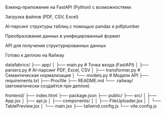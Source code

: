 Бэкенд-приложение на FastAPI (Python) с возможностями:

Загрузка файлов (PDF, CSV, Excel)

AI-парсинг структуры таблиц с помощью pandas и pdfplumber

Преобразование данных в унифицированный формат

API для получения структурированных данных

Готово к деплою на Railway

datafabricx/
├── app/
│   ├── main.py              # Точка входа (FastAPI)
│   ├── parsers.py           # AI-парсинг PDF, Excel, CSV
│   ├── transformer.py       # Семантическая нормализация
│   └── models.py            # Модели API
├── requirements.txt
├── Procfile
├── README.md
└── .railway/ (автоматически создаётся при деплое)

frontend/
├── index.html
├── package.json
├── public/
├── src/
│   ├── App.jsx
│   ├── api.js
│   ├── components/
│   │   ├── FileUploader.jsx
│   │   └── TablePreview.jsx
│   └── main.jsx
├── tailwind.config.js
└── vite.config.js
